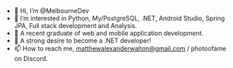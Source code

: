 - 👋 Hi, I’m @MelbourneDev
- 👀 I’m interested in Python, My/PostgreSQL, .NET, Android Studio, Spring JPA, Full stack development and Analysis.
- 🌱 A recent graduate of web and mobile application development.
- 💞️ A strong desire to become a .NET developer!
- 📫 How to reach me, matthewalexanderwalton@gmail.com / photoofame on Discord.

<!---
MelbourneDev/MelbourneDev is a ✨ special ✨ repository because its `README.md` (this file) appears on your GitHub profile.
You can click the Preview link to take a look at your changes.
--->
